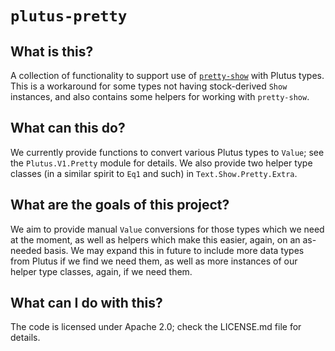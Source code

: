 # `plutus-pretty`

## What is this?

A collection of functionality to support use of
[`pretty-show`](https://hackage.haskell.org/package/pretty-show-1.10) with
Plutus types. This is a workaround for some types not having stock-derived
`Show` instances, and also contains some helpers for working with `pretty-show`.

## What can this do?

We currently provide functions to convert various Plutus types to `Value`; see
the `Plutus.V1.Pretty` module for details. We also provide two helper type
classes (in a similar spirit to `Eq1` and such) in `Text.Show.Pretty.Extra`.

## What are the goals of this project?

We aim to provide manual `Value` conversions for those types which we need at
the moment, as well as helpers which make this easier, again, on an as-needed
basis. We may expand this in future to include more data types from Plutus if we
find we need them, as well as more instances of our helper type classes, again,
if we need them.

## What can I do with this?

The code is licensed under Apache 2.0; check the LICENSE.md file for details.
